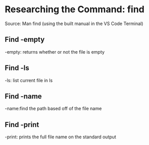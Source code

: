 # Researching the Command: find
Source: Man find (using the built manual in the VS Code Terminal)

## Find -empty
-empty: returns whether or not the file is empty

## Find -ls
-ls: list current file in ls


## Find -name
-name:find the path based off of the file name

## Find -print
-print: prints the full file name on the standard output
